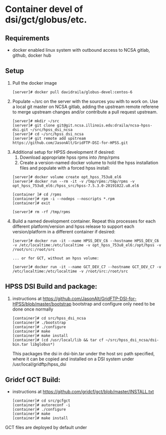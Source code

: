 
# Container devel of dsi/gct/globus/etc.

## Requirements
- docker enabled linux system with outbound access to NCSA gitlab, github, docker hub

## Setup
1. Pull the docker image
    ```
    [server]# docker pull davidraila/globus-devel:centos-6
    ```
1. Populate ~/src on the server with the sources you with to work on.  Use a local git master on NCSA gitlab, adding the upstream remote referene to merge upstream changes and/or contribute a pull request upstream.
    ```
    [server]# mkdir ~/src
    [server]# git clone git@git.ncsa.illinois.edu:draila/ncsa-hpss-dsi.git ~/src/hpss_dsi_ncsa
    [server]# cd ~/src/hpss_dsi_ncsa 
    [server]# git remote add upstream https://github.com/JasonAlt/GridFTP-DSI-for-HPSS.git

    ```
1. Additional setup for HPSS development if desired:
    1. Download appropriate hpss rpms into /tmp/rpms
    1. Create a version-named docker volume to hold the hpss installation files and populate with a forced hpss install:
    ```
    [server]# docker volume create opt_hpss_753u8_el6
    [server]# docker run --rm -it -v /tmp/rpms:/tmp/rpms -v opt_hpss_753u8_el6:/hpss_src/hpss-7.5.3.0-20191022.u8.el6

    [container ]# cd /rpms 
    [container]# rpm -i --nodeps --noscripts *.rpm
    [container]# exit

    [server]# rm -rf /tmp/rpms
    ```
4. Build a named development container.  Repeat this processes for each different platform/version and hpss release to support each version/platform in a different container if desired:
    ```
    [server]# docker run -it --name HPSS_DEV_C6 --hostname HPSS_DEV_C6 -v /etc/localtime:/etc/localtime -v opt_hpss_753u8_el6:/opt/hpss -v /root/src:/root/src

    ... or for GCT, without an hpss volume:

    [server]# docker run -it --name GCT_DEV_C7 --hostname GCT_DEV_C7 -v /etc/localtime:/etc/localtime -v /root/src:/root/src

    ```

## HPSS DSI Build and package:
1. instructions at https://github.com/JasonAlt/GridFTP-DSI-for-HPSS/blob/master/bootstrap
bootstrap and configure only need to be done once normally
    ```
    [container]# cd src/hpss_dsi_ncsa
    [container]# ./bootstrap
    [container]# ./configure
    [container]# make
    [container]# make install
    [container]# (cd /usr/local/lib && tar cf ~/src/hpss_dsi_ncsa/dsi-bin.tar libglobus*)
    ```
    This packages the dsi in dsi-bin.tar under the host src path specified, where it can be copied and installed on a DSI system under /usr/local/gridftp/hpss_dsi

## Gridcf GCT Build:
- instructions at https://github.com/gridcf/gct/blob/master/INSTALL.txt
    ```
    [container]# cd src/gcfgct
    [container]# autoreconf -i
    [container]# ./configure
    [container]# make
    [container]# make install
    ```
GCT files are deployed by default under